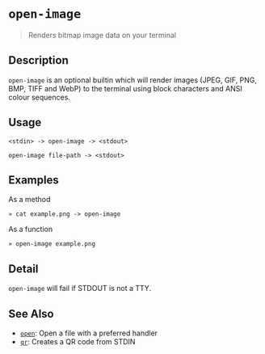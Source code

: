 # `open-image`

> Renders bitmap image data on your terminal

## Description

`open-image` is an optional builtin which will render images (JPEG, GIF,
PNG, BMP, TIFF and WebP) to the terminal using block characters and ANSI
colour sequences.

## Usage

```
<stdin> -> open-image -> <stdout>

open-image file-path -> <stdout>
```

## Examples

As a method

```
» cat example.png -> open-image
```

As a function

```
» open-image example.png
```

## Detail

`open-image` will fail if STDOUT is not a TTY.

## See Also

* [`open`](../commands/open.md):
  Open a file with a preferred handler
* [`qr`](../optional/qr.md):
  Creates a QR code from STDIN